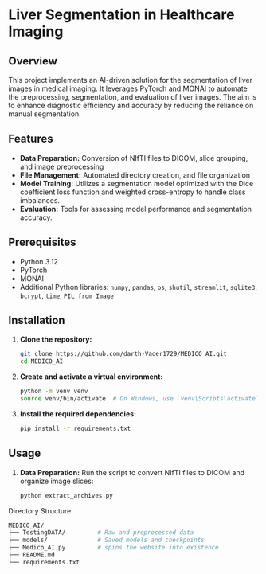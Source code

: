 # Liver Segmentation in Healthcare Imaging

## Overview
This project implements an AI-driven solution for the segmentation of liver images in medical imaging. It leverages PyTorch and MONAI to automate the preprocessing, segmentation, and evaluation of liver images. The aim is to enhance diagnostic efficiency and accuracy by reducing the reliance on manual segmentation.

## Features
- **Data Preparation:** Conversion of NIfTI files to DICOM, slice grouping, and image preprocessing
- **File Management:** Automated directory creation, and file organization
- **Model Training:** Utilizes a segmentation model optimized with the Dice coefficient loss function and weighted cross-entropy to handle class imbalances.
- **Evaluation:** Tools for assessing model performance and segmentation accuracy.

## Prerequisites
- Python 3.12
- PyTorch
- MONAI
- Additional Python libraries: `numpy`, `pandas`, `os`, `shutil`, `streamlit`, `sqlite3`, `bcrypt`, `time`, `PIL from Image`

## Installation
1. **Clone the repository:**
   ```bash
   git clone https://github.com/darth-Vader1729/MEDICO_AI.git
   cd MEDICO_AI


2. **Create and activate a virtual environment:**
    ```bash
    python -m venv venv
    source venv/bin/activate  # On Windows, use `venv\Scripts\activate`

3. **Install the required dependencies:**
    ```bash
    pip install -r requirements.txt

## Usage
1. **Data Preparation:**
Run the script to convert NIfTI files to DICOM and organize image slices:
    ```bash
    python extract_archives.py 
<!-- 2. **Model Training:**
Train the segmentation model:
    ```bash
    python train.py --data_folder path/to/organized_data --epochs 50

3. **Evaluation:**
Evaluate model performance using the Dice coefficient:
    ```bash
    python evaluate.py --model_path path/to/trained_model --test_data path/to/test_data -->


Directory Structure
```bash
MEDICO_AI/
├── TestingDATA/         # Raw and preprocessed data
├── models/              # Saved models and checkpoints
├── Medico_AI.py         # spins the website into existence
├── README.md
└── requirements.txt
